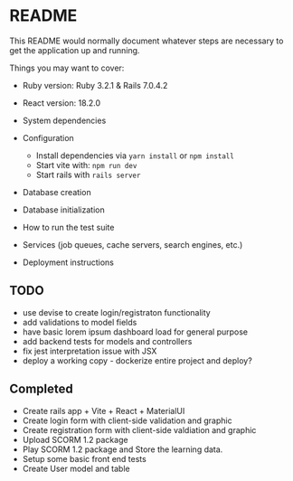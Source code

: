 # README

This README would normally document whatever steps are necessary to get the
application up and running.

Things you may want to cover:

* Ruby version: Ruby 3.2.1 & Rails 7.0.4.2
* React version: 18.2.0
* System dependencies

* Configuration
  * Install dependencies via `yarn install` or `npm install`
  * Start vite with: `npm run dev`
  * Start rails with `rails server`

* Database creation

* Database initialization

* How to run the test suite

* Services (job queues, cache servers, search engines, etc.)

* Deployment instructions

## TODO

* use devise to create login/registraton functionality
* add validations to model fields
* have basic lorem ipsum dashboard load for general purpose
* add backend tests for models and controllers
* fix jest interpretation issue with JSX
* deploy a working copy - dockerize entire project and deploy?

## Completed

* Create rails app + Vite + React + MaterialUI
* Create login form with client-side validation and graphic
* Create registration form with client-side valdiation and graphic
* Upload SCORM 1.2 package
* Play SCORM 1.2 package and Store the learning data.
* Setup some basic front end tests
* Create User model and table

